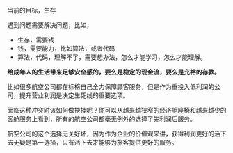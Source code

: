 
当前的目标，生存

遇到问题需要解决问题，比如，

- 生存，需要钱
- 钱，需要能力，比如算法，或者代码
- 算法，代码，理解不了，需要想办法，怎么才能学习，怎么才能理解。



**给成年人的生活带来足够安全感的，要么是稳定的现金流，要么是充裕的存款。**



比如很多航空公司都在标榜自己全力保障顾客服务，但是作为重投入低利润的公司，提升营业利润是决定生死线的重要选项。

面临这种冲突时该如何做抉择呢？你可以从越来越狭窄的经济舱座椅和越来越少的客舱服务上看到，所有的航空公司都毫无例外的选择了先利润后服务。

航空公司的这个选择无关好坏，因为作为企业的价值观来讲，获得利润更好的活下去无疑是第一选择，只有活下去才能够为旅客提供更好的服务。